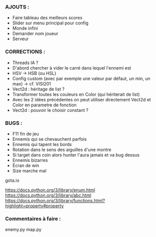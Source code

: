 ### AJOUTS :
* Faire tableau des meilleurs scores
* Slider sur menu principal pour config
* Monde infini
* Demander nom joueur
* Serveur

### CORRECTIONS :
* Threads IA ?
* D'abord chercher à vider le carré dans lequel l'ennemi est
* HSV -> HSB (ou HSL)
* Config custom (avec par exemple une valeur par défaut, un min, un max) -> cf. VISI201
* Vect2d : héritage de list ?
* Transformer toutes les couleurs en Color (qui hériterait de list)
* Avec les 2 idées précédentes on peut utiliser directement Vect2d et Color en parametre de fonction
* Vect2d : pouvoir le choisir constant ?

### BUGS :
* F11 fin de jeu
* Ennemis qui se chevauchent parfois
* Ennemis qui tapent les bords
* Rotation dans le sens des aiguilles d'une montre
* Si target dans coin alors hunter l'aura jamais et va bug dessus
* Ennemis bizarres
* Écran de win
* Size marche mal

gota.io

https://docs.python.org/3/library/enum.html
https://docs.python.org/3/library/abc.html
https://docs.python.org/3/library/functions.html?highlight=property#property

### Commentaires à faire :
enemy.py
map.py
